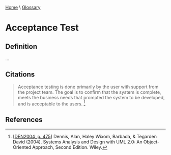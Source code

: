 [Home](../../index.html) \ [Glossary](glossary.html)

# Acceptance Test

## Definition

...  

## Citations

> Acceptance testing is done primarily by the user with support from the project team. The goal is to confirm that the system is complete, meets the business needs that prompted the system to be developed, and is acceptable to the users. [^1]  

## References

[^1]: [[DEN2004, p. 475](../references/books/Systems-Analysis-and-Design-with-UML-Version-2-0-An-Object-Oriented-Approach.html)] Dennis, Alan, Haley Wixom, Barbada, & Tegarden David (2004). Systems Analysis and Design with UML 2.0: An Object-Oriented Approach, Second Edition. Wiley.  